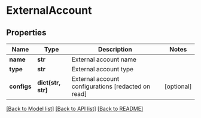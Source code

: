 # ExternalAccount

## Properties
Name | Type | Description | Notes
------------ | ------------- | ------------- | -------------
**name** | **str** | External account name | 
**type** | **str** | External account type | 
**configs** | **dict(str, str)** | External account configurations [redacted on read] | [optional] 

[[Back to Model list]](../README.md#documentation-for-models) [[Back to API list]](../README.md#documentation-for-api-endpoints) [[Back to README]](../README.md)


